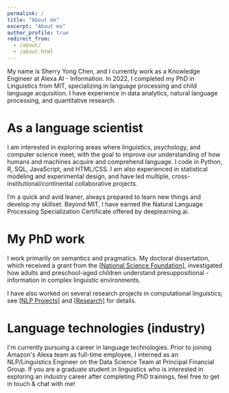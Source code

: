 ```yaml
---
permalink: /
title: "About me"
excerpt: "About me"
author_profile: true
redirect_from: 
  - /about/
  - /about.html
---
```



My name is Sherry Yong Chen, and I currently work as a Knowledge Engineer at Alexa AI - Information. In 2022, I completed my PhD in Linguistics from MIT, specializing in language processing and child language acquisition. I have experience in data analytics, natural language processing, and quantitative research. 

As a language scientist
======
I am interested in exploring areas where linguistics, psychology, and computer science meet, with the goal to improve our understanding of how humans and machines acquire and comprehend language. I code in Python, R, SQL, JavaScript, and HTML/CSS. I am also experienced in statistical modeling and experimental design, and have led multiple, cross-institutional/continental collaborative projects. 

I’m a quick and avid leaner, always prepared to learn new things and develop my skillset. Beyond MIT, I have earned the Natural Language Processing Specialization Certificate offered by deeplearning.ai. 

My PhD work
======
I work primarily on semantics and pragmatics. My doctoral dissertation, which received a grant from the <a href="https://www.nsf.gov/awardsearch/showAward?AWD_ID=2140399">[National Science Foundation]</a>, investigated how adults and preschool-aged children understand presuppositional - information in complex linguistic environments. 

I have also worked on several research projects in computational linguistics; see <a href="https://linguistsherry.github.io/nlp/">[NLP Projects]</a> and <a href="https://linguistsherry.github.io/research/">[Research]</a> for details. 

Language technologies (industry)
======
I'm currently pursuing a career in language technologies. Prior to joining Amazon's Alexa team as full-time employee, I interned as an NLP/Linguistics Engineer on the Data Science Team at Principal Financial Group. If you are a graduate student in linguistics who is interested in exploring an industry career after completing PhD trainings, feel free to get in touch & chat with me! 



